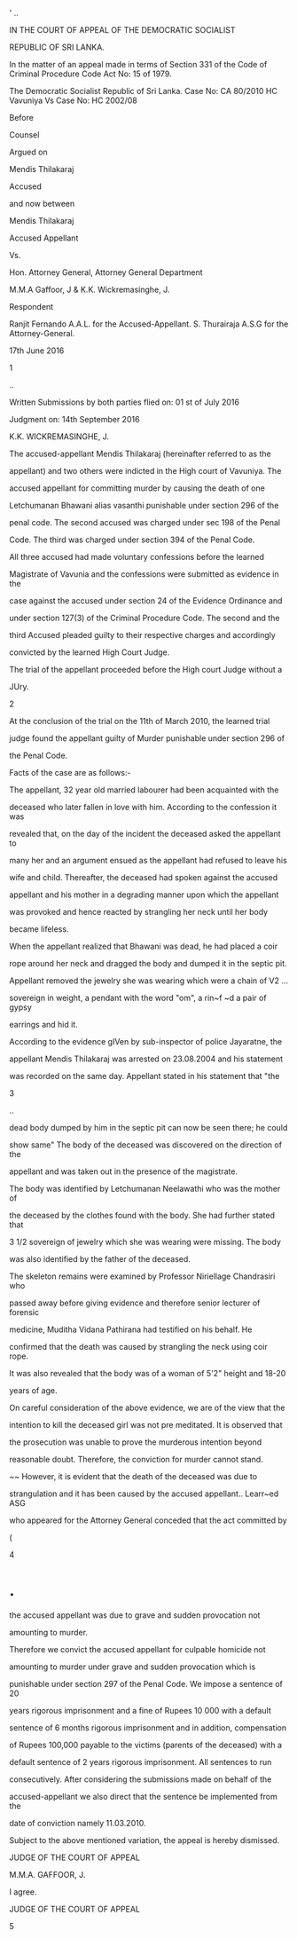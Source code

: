 ' ..

IN THE COURT OF APPEAL OF THE DEMOCRATIC SOCIALIST

REPUBLIC OF SRI LANKA.

In the matter of an appeal made in terms of Section 331 of the Code of Criminal Procedure Code Act No: 15 of 1979.

The Democratic Socialist Republic of Sri Lanka. Case No: CA 80/2010 HC Vavuniya Vs Case No: HC 2002/08

Before

Counsel

Argued on

Mendis Thilakaraj

Accused

and now between

Mendis Thilakaraj

Accused Appellant

Vs.

Hon. Attorney General, Attorney General Department

M.M.A Gaffoor, J & K.K. Wickremasinghe, J.

Respondent

Ranjit Fernando A.A.L. for the Accused-Appellant. S. Thurairaja A.S.G for the Attorney-General.

17th June 2016

1

..

Written Submissions by both parties flied on: 01 st of July 2016

Judgment on: 14th September 2016

K.K. WICKREMASINGHE, J.

The accused-appellant Mendis Thilakaraj (hereinafter referred to as the

appellant) and two others were indicted in the High court of Vavuniya. The

accused appellant for committing murder by causing the death of one

Letchumanan Bhawani alias vasanthi punishable under section 296 of the

penal code. The second accused was charged under sec 198 of the Penal

Code. The third was charged under section 394 of the Penal Code.

All three accused had made voluntary confessions before the learned

Magistrate of Vavunia and the confessions were submitted as evidence in the

case against the accused under section 24 of the Evidence Ordinance and

under section 127(3) of the Criminal Procedure Code. The second and the

third Accused pleaded guilty to their respective charges and accordingly

convicted by the learned High Court Judge.

The trial of the appellant proceeded before the High court Judge without a

JUry.

2

At the conclusion of the trial on the 11th of March 2010, the learned trial

judge found the appellant guilty of Murder punishable under section 296 of

the Penal Code.

Facts of the case are as follows:-

The appellant, 32 year old married labourer had been acquainted with the

deceased who later fallen in love with him. According to the confession it was

revealed that, on the day of the incident the deceased asked the appellant to

many her and an argument ensued as the appellant had refused to leave his

wife and child. Thereafter, the deceased had spoken against the accused

appellant and his mother in a degrading manner upon which the appellant

was provoked and hence reacted by strangling her neck until her body

became lifeless.

When the appellant realized that Bhawani was dead, he had placed a coir

rope around her neck and dragged the body and dumped it in the septic pit.

Appellant removed the jewelry she was wearing which were a chain of V2 ...

sovereign in weight, a pendant with the word "om", a rin~f ~d a pair of gypsy

earrings and hid it.

According to the evidence gIVen by sub-inspector of police Jayaratne, the

appellant Mendis Thilakaraj was arrested on 23.08.2004 and his statement

was recorded on the same day. Appellant stated in his statement that "the

3

..

dead body dumped by him in the septic pit can now be seen there; he could

show same" The body of the deceased was discovered on the direction of the

appellant and was taken out in the presence of the magistrate.

The body was identified by Letchumanan Neelawathi who was the mother of

the deceased by the clothes found with the body. She had further stated that

3 1/2 sovereign of jewelry which she was wearing were missing. The body

was also identified by the father of the deceased.

The skeleton remains were examined by Professor Niriellage Chandrasiri who

passed away before giving evidence and therefore senior lecturer of forensic

medicine, Muditha Vidana Pathirana had testified on his behalf. He

confirmed that the death was caused by strangling the neck using coir rope.

It was also revealed that the body was of a woman of 5'2" height and 18-20

years of age.

On careful consideration of the above evidence, we are of the view that the

intention to kill the deceased girl was not pre meditated. It is observed that

the prosecution was unable to prove the murderous intention beyond

reasonable doubt. Therefore, the conviction for murder cannot stand.

~~ However, it is evident that the death of the deceased was due to

strangulation and it has been caused by the accused appellant.. Learr~ed ASG

who appeared for the Attorney General conceded that the act committed by

(

4

# \.

the accused appellant was due to grave and sudden provocation not

amounting to murder.

Therefore we convict the accused appellant for culpable homicide not

amounting to murder under grave and sudden provocation which is

punishable under section 297 of the Penal Code. We impose a sentence of 20

years rigorous imprisonment and a fine of Rupees 10 000 with a default

sentence of 6 months rigorous imprisonment and in addition, compensation

of Rupees 100,000 payable to the victims (parents of the deceased) with a

default sentence of 2 years rigorous imprisonment. All sentences to run

consecutively. After considering the submissions made on behalf of the

accused-appellant we also direct that the sentence be implemented from the

date of conviction namely 11.03.2010.

Subject to the above mentioned variation, the appeal is hereby dismissed.

JUDGE OF THE COURT OF APPEAL

M.M.A. GAFFOOR, J.

I agree.

JUDGE OF THE COURT OF APPEAL

5